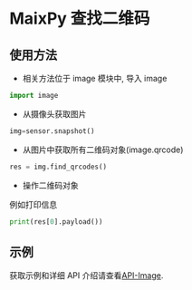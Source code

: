 MaixPy 查找二维码
=======

## 使用方法

* 相关方法位于 image 模块中, 导入 image

```python
import image
```

* 从摄像头获取图片

```python
img=sensor.snapshot()
```

* 从图片中获取所有二维码对象(image.qrcode)

```python
res = img.find_qrcodes()
```

* 操作二维码对象

例如打印信息

```python
print(res[0].payload())
```

## 示例

获取示例和详细 API 介绍请查看[API-Image](../../api_reference/machine_vision/image/image.md).
